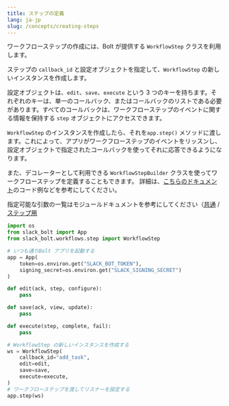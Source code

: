 ```yaml
---
title: ステップの定義
lang: ja-jp
slug: /concepts/creating-steps
---
```


ワークフローステップの作成には、Bolt が提供する `WorkflowStep` クラスを利用します。

ステップの `callback_id` と設定オブジェクトを指定して、`WorkflowStep` の新しいインスタンスを作成します。

設定オブジェクトは、`edit`、`save`、`execute` という 3 つのキーを持ちます。それぞれのキーは、単一のコールバック、またはコールバックのリストである必要があります。すべてのコールバックは、ワークフローステップのイベントに関する情報を保持する `step` オブジェクトにアクセスできます。

`WorkflowStep` のインスタンスを作成したら、それを`app.step()` メソッドに渡します。これによって、アプリがワークフローステップのイベントをリッスンし、設定オブジェクトで指定されたコールバックを使ってそれに応答できるようになります。

また、デコレーターとして利用できる `WorkflowStepBuilder` クラスを使ってワークフローステップを定義することもできます。 詳細は、[こちらのドキュメント](https://tools.slack.dev/bolt-python/api-docs/slack_bolt/workflows/step/step.html#slack_bolt.workflows.step.step.WorkflowStepBuilder)のコード例などを参考にしてください。

指定可能な引数の一覧はモジュールドキュメントを参考にしてください（<a href="https://tools.slack.dev/bolt-python/api-docs/slack_bolt/kwargs_injection/args.html">共通</a> / <a href="https://tools.slack.dev/bolt-python/api-docs/slack_bolt/workflows/step/utilities/index.html">ステップ用</a>

```python
import os
from slack_bolt import App
from slack_bolt.workflows.step import WorkflowStep

# いつも通りBolt アプリを起動する
app = App(
    token=os.environ.get("SLACK_BOT_TOKEN"),
    signing_secret=os.environ.get("SLACK_SIGNING_SECRET")
)

def edit(ack, step, configure):
    pass

def save(ack, view, update):
    pass

def execute(step, complete, fail):
    pass

# WorkflowStep の新しいインスタンスを作成する
ws = WorkflowStep(
    callback_id="add_task",
    edit=edit,
    save=save,
    execute=execute,
)
# ワークフローステップを渡してリスナーを設定する
app.step(ws)
```